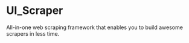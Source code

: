 # UI_Scraper
All-in-one web scraping framework that enables you to build awesome scrapers in less time.
